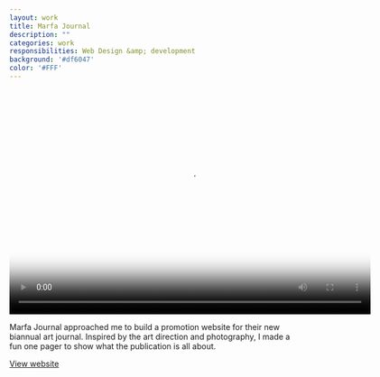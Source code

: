 ```yaml
---
layout: work
title: Marfa Journal
description: ""
categories: work
responsibilities: Web Design &amp; development
background: '#df6047'
color: '#FFF'
---
```


<div>
  <video id="marfa" class="browser_img" title="Marfa Journal"
    preload="auto" width="640" height="400" poster="{{ site.root }}/work/marfa/marfa.png" data-setup="{}">
    <source src="{{ site.root }}/work/marfa/marfa.mp4" type='video/mp4'>
    <source src="{{ site.root }}/work/marfa/marfa.webm" type='video/webm'>
  </video>
</div>

Marfa Journal approached me to build a promotion website for their new biannual art journal. Inspired by the art direction and photography, I made a fun one pager to show what the publication is all about.

<a href="http://marfajournal.com" class="button" rel="external">View website</a>

